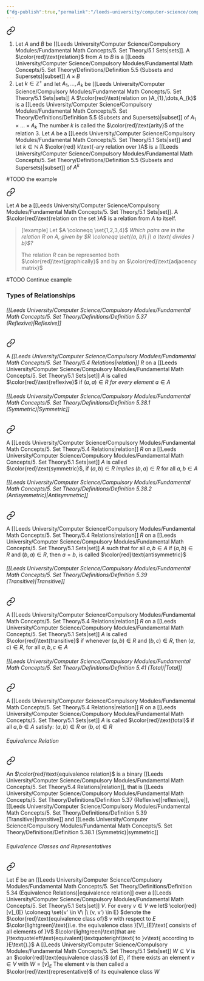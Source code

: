 ```yaml
---
{"dg-publish":true,"permalink":"/leeds-university/computer-science/compulsory-modules/fundamental-math-concepts/5-set-theory/5-4-relations/"}
---
```



<div class="transclusion internal-embed is-loaded"><a class="markdown-embed-link" href="/leeds-university/computer-science/compulsory-modules/fundamental-math-concepts/5-set-theory/definitions/definition-5-25-relations/" aria-label="Open link"><svg xmlns="http://www.w3.org/2000/svg" width="24" height="24" viewBox="0 0 24 24" fill="none" stroke="currentColor" stroke-width="2" stroke-linecap="round" stroke-linejoin="round" class="svg-icon lucide-link"><path d="M10 13a5 5 0 0 0 7.54.54l3-3a5 5 0 0 0-7.07-7.07l-1.72 1.71"></path><path d="M14 11a5 5 0 0 0-7.54-.54l-3 3a5 5 0 0 0 7.07 7.07l1.71-1.71"></path></svg></a><div class="markdown-embed">




1. Let $A$ and $B$ be [[Leeds University/Computer Science/Compulsory Modules/Fundamental Math Concepts/5. Set Theory/5.1 Sets\|sets]]. A $\color{red}\text{relation}$ from $A$ to $B$ is a [[Leeds University/Computer Science/Compulsory Modules/Fundamental Math Concepts/5. Set Theory/Definitions/Definition 5.5 (Subsets and Supersets)\|subset]] $A \times B$
2. Let $k \in \mathbb{Z}^{+}$ and let $A_{1},\dots,A_{k}$ be [[Leeds University/Computer Science/Compulsory Modules/Fundamental Math Concepts/5. Set Theory/5.1 Sets\|sets]]
    A $\color{red}\text{relation on }A_{1},\dots,A_{k}$ is a [[Leeds University/Computer Science/Compulsory Modules/Fundamental Math Concepts/5. Set Theory/Definitions/Definition 5.5 (Subsets and Supersets)\|subset]] of $A_{1}\times \dots \times A_{k}$ 
    The number $k$ is called the $\color{red}\text{arity}$ of the relation 3. Let $A$ be a [[Leeds University/Computer Science/Compulsory Modules/Fundamental Math Concepts/5. Set Theory/5.1 Sets\|set]] and let $k \in \mathbb{N}$
    A $\color{red} k\text{-ary relation over }A$ is a [[Leeds University/Computer Science/Compulsory Modules/Fundamental Math Concepts/5. Set Theory/Definitions/Definition 5.5 (Subsets and Supersets)\|subset]] of $A^{k}$

#TODO the example

</div></div>


<div class="transclusion internal-embed is-loaded"><a class="markdown-embed-link" href="/leeds-university/computer-science/compulsory-modules/fundamental-math-concepts/5-set-theory/definitions/definition-5-36-relations/" aria-label="Open link"><svg xmlns="http://www.w3.org/2000/svg" width="24" height="24" viewBox="0 0 24 24" fill="none" stroke="currentColor" stroke-width="2" stroke-linecap="round" stroke-linejoin="round" class="svg-icon lucide-link"><path d="M10 13a5 5 0 0 0 7.54.54l3-3a5 5 0 0 0-7.07-7.07l-1.72 1.71"></path><path d="M14 11a5 5 0 0 0-7.54-.54l-3 3a5 5 0 0 0 7.07 7.07l1.71-1.71"></path></svg></a><div class="markdown-embed">




Let $A$ be a [[Leeds University/Computer Science/Compulsory Modules/Fundamental Math Concepts/5. Set Theory/5.1 Sets\|set]]. A $\color{red}\text{relation on the set }A$ is a relation from $A$ to itself.

>[!example] 
>Let $A \coloneqq \set{1,2,3,4}$
>*Which pairs are in the relation $R$ on $A$, given by $R \coloneqq \set{(a, b)\ |\ a \text{ divides } b}$?*
>
>The relation $R$ can be represented both $\color{red}\text{graphically}$ and by an $\color{red}\text{adjacency matrix}$

#TODO Continue example


</div></div>


### Types of Relationships
###### [[Leeds University/Computer Science/Compulsory Modules/Fundamental Math Concepts/5. Set Theory/Definitions/Definition 5.37 (Reflexive)\|Reflexive]]

<div class="transclusion internal-embed is-loaded"><a class="markdown-embed-link" href="/leeds-university/computer-science/compulsory-modules/fundamental-math-concepts/5-set-theory/definitions/definition-5-37-reflexive/#def" aria-label="Open link"><svg xmlns="http://www.w3.org/2000/svg" width="24" height="24" viewBox="0 0 24 24" fill="none" stroke="currentColor" stroke-width="2" stroke-linecap="round" stroke-linejoin="round" class="svg-icon lucide-link"><path d="M10 13a5 5 0 0 0 7.54.54l3-3a5 5 0 0 0-7.07-7.07l-1.72 1.71"></path><path d="M14 11a5 5 0 0 0-7.54-.54l-3 3a5 5 0 0 0 7.07 7.07l1.71-1.71"></path></svg></a><div class="markdown-embed">



A *[[Leeds University/Computer Science/Compulsory Modules/Fundamental Math Concepts/5. Set Theory/5.4 Relations\|relation]]* $R$ on a [[Leeds University/Computer Science/Compulsory Modules/Fundamental Math Concepts/5. Set Theory/5.1 Sets\|set]] $A$ is called $\color{red}\text{reflexive}$ if $(a, a) \in R$ *for every element* $a \in A$ 

</div></div>

###### [[Leeds University/Computer Science/Compulsory Modules/Fundamental Math Concepts/5. Set Theory/Definitions/Definition 5.38.1 (Symmetric)\|Symmetric]]

<div class="transclusion internal-embed is-loaded"><a class="markdown-embed-link" href="/leeds-university/computer-science/compulsory-modules/fundamental-math-concepts/5-set-theory/definitions/definition-5-38-1-symmetric/#def" aria-label="Open link"><svg xmlns="http://www.w3.org/2000/svg" width="24" height="24" viewBox="0 0 24 24" fill="none" stroke="currentColor" stroke-width="2" stroke-linecap="round" stroke-linejoin="round" class="svg-icon lucide-link"><path d="M10 13a5 5 0 0 0 7.54.54l3-3a5 5 0 0 0-7.07-7.07l-1.72 1.71"></path><path d="M14 11a5 5 0 0 0-7.54-.54l-3 3a5 5 0 0 0 7.07 7.07l1.71-1.71"></path></svg></a><div class="markdown-embed">



A [[Leeds University/Computer Science/Compulsory Modules/Fundamental Math Concepts/5. Set Theory/5.4 Relations\|relation]] $R$ on a [[Leeds University/Computer Science/Compulsory Modules/Fundamental Math Concepts/5. Set Theory/5.1 Sets\|set]] $A$ is called $\color{red}\text{symmetric}$, if $(a, b) \in R$ *implies* $(b, a) \in R$ for all $a, b \in A$ 

</div></div>

###### [[Leeds University/Computer Science/Compulsory Modules/Fundamental Math Concepts/5. Set Theory/Definitions/Definition 5.38.2 (Antisymmetric)\|Antisymmetric]]

<div class="transclusion internal-embed is-loaded"><a class="markdown-embed-link" href="/leeds-university/computer-science/compulsory-modules/fundamental-math-concepts/5-set-theory/definitions/definition-5-38-2-antisymmetric/#def" aria-label="Open link"><svg xmlns="http://www.w3.org/2000/svg" width="24" height="24" viewBox="0 0 24 24" fill="none" stroke="currentColor" stroke-width="2" stroke-linecap="round" stroke-linejoin="round" class="svg-icon lucide-link"><path d="M10 13a5 5 0 0 0 7.54.54l3-3a5 5 0 0 0-7.07-7.07l-1.72 1.71"></path><path d="M14 11a5 5 0 0 0-7.54-.54l-3 3a5 5 0 0 0 7.07 7.07l1.71-1.71"></path></svg></a><div class="markdown-embed">



A [[Leeds University/Computer Science/Compulsory Modules/Fundamental Math Concepts/5. Set Theory/5.4 Relations\|relation]] $R$ on a [[Leeds University/Computer Science/Compulsory Modules/Fundamental Math Concepts/5. Set Theory/5.1 Sets\|set]] $A$ such that for all $a, b \in A$ if $(a, b) \in R$ and $(b, a) \in R$, then $a = b$, is called $\color{red}\text{antisymmetric}$ 

</div></div>

###### [[Leeds University/Computer Science/Compulsory Modules/Fundamental Math Concepts/5. Set Theory/Definitions/Definition 5.39 (Transitive)\|Transitive]]

<div class="transclusion internal-embed is-loaded"><a class="markdown-embed-link" href="/leeds-university/computer-science/compulsory-modules/fundamental-math-concepts/5-set-theory/definitions/definition-5-39-transitive/#def" aria-label="Open link"><svg xmlns="http://www.w3.org/2000/svg" width="24" height="24" viewBox="0 0 24 24" fill="none" stroke="currentColor" stroke-width="2" stroke-linecap="round" stroke-linejoin="round" class="svg-icon lucide-link"><path d="M10 13a5 5 0 0 0 7.54.54l3-3a5 5 0 0 0-7.07-7.07l-1.72 1.71"></path><path d="M14 11a5 5 0 0 0-7.54-.54l-3 3a5 5 0 0 0 7.07 7.07l1.71-1.71"></path></svg></a><div class="markdown-embed">



A [[Leeds University/Computer Science/Compulsory Modules/Fundamental Math Concepts/5. Set Theory/5.4 Relations\|relation]] $R$ on a [[Leeds University/Computer Science/Compulsory Modules/Fundamental Math Concepts/5. Set Theory/5.1 Sets\|set]] $A$ is called $\color{red}\text{transitive}$ if whenever $(a, b) \in R$ and $(b, c) \in R$, then $(a, c) \in R$, for all $a, b, c \in A$ 

</div></div>

###### [[Leeds University/Computer Science/Compulsory Modules/Fundamental Math Concepts/5. Set Theory/Definitions/Definition 5.41 (Total)\|Total]]

<div class="transclusion internal-embed is-loaded"><a class="markdown-embed-link" href="/leeds-university/computer-science/compulsory-modules/fundamental-math-concepts/5-set-theory/definitions/definition-5-41-total/#def" aria-label="Open link"><svg xmlns="http://www.w3.org/2000/svg" width="24" height="24" viewBox="0 0 24 24" fill="none" stroke="currentColor" stroke-width="2" stroke-linecap="round" stroke-linejoin="round" class="svg-icon lucide-link"><path d="M10 13a5 5 0 0 0 7.54.54l3-3a5 5 0 0 0-7.07-7.07l-1.72 1.71"></path><path d="M14 11a5 5 0 0 0-7.54-.54l-3 3a5 5 0 0 0 7.07 7.07l1.71-1.71"></path></svg></a><div class="markdown-embed">



A [[Leeds University/Computer Science/Compulsory Modules/Fundamental Math Concepts/5. Set Theory/5.4 Relations\|relation]] $R$ on a [[Leeds University/Computer Science/Compulsory Modules/Fundamental Math Concepts/5. Set Theory/5.1 Sets\|set]] $A$ is called $\color{red}\text{total}$ if all $a, b \in A$ satisfy: $(a, b) \in R$ or $(b, a) \in R$ 

</div></div>

###### Equivalence Relation

<div class="transclusion internal-embed is-loaded"><a class="markdown-embed-link" href="/leeds-university/computer-science/compulsory-modules/fundamental-math-concepts/5-set-theory/definitions/definition-5-34-equivalence-relations/#def" aria-label="Open link"><svg xmlns="http://www.w3.org/2000/svg" width="24" height="24" viewBox="0 0 24 24" fill="none" stroke="currentColor" stroke-width="2" stroke-linecap="round" stroke-linejoin="round" class="svg-icon lucide-link"><path d="M10 13a5 5 0 0 0 7.54.54l3-3a5 5 0 0 0-7.07-7.07l-1.72 1.71"></path><path d="M14 11a5 5 0 0 0-7.54-.54l-3 3a5 5 0 0 0 7.07 7.07l1.71-1.71"></path></svg></a><div class="markdown-embed">



An $\color{red}\text{equivalence relation}$ is a binary [[Leeds University/Computer Science/Compulsory Modules/Fundamental Math Concepts/5. Set Theory/5.4 Relations\|relation]], that is [[Leeds University/Computer Science/Compulsory Modules/Fundamental Math Concepts/5. Set Theory/Definitions/Definition 5.37 (Reflexive)\|reflexive]], [[Leeds University/Computer Science/Compulsory Modules/Fundamental Math Concepts/5. Set Theory/Definitions/Definition 5.39 (Transitive)\|transitive]] and [[Leeds University/Computer Science/Compulsory Modules/Fundamental Math Concepts/5. Set Theory/Definitions/Definition 5.38.1 (Symmetric)\|symmetric]] 

</div></div>

###### Equivalence Classes and Representatives

<div class="transclusion internal-embed is-loaded"><a class="markdown-embed-link" href="/leeds-university/computer-science/compulsory-modules/fundamental-math-concepts/5-set-theory/definitions/definition-5-36-equivalence-classes-representitives/#def" aria-label="Open link"><svg xmlns="http://www.w3.org/2000/svg" width="24" height="24" viewBox="0 0 24 24" fill="none" stroke="currentColor" stroke-width="2" stroke-linecap="round" stroke-linejoin="round" class="svg-icon lucide-link"><path d="M10 13a5 5 0 0 0 7.54.54l3-3a5 5 0 0 0-7.07-7.07l-1.72 1.71"></path><path d="M14 11a5 5 0 0 0-7.54-.54l-3 3a5 5 0 0 0 7.07 7.07l1.71-1.71"></path></svg></a><div class="markdown-embed">



Let $E$ be an [[Leeds University/Computer Science/Compulsory Modules/Fundamental Math Concepts/5. Set Theory/Definitions/Definition 5.34 (Equivalence Relations)\|equivalence relation]] over a [[Leeds University/Computer Science/Compulsory Modules/Fundamental Math Concepts/5. Set Theory/5.1 Sets\|set]] $V$.
For every $v \in  V$ we let$
\color{red} [v]_{E} \coloneqq \set{v' \in V\ |\ (v, v') \in E}
$denote the $\color{red}\text{equivalence class of}$ $v$ with respect to $E$ $\color{lightgreen}\text{(i.e. the equivalence class }[V]_{E}\text{ consists of all elements of }V$
$\color{lightgreen}\text{that are }\textquoteleft\text{equivalent}\textquoteright\text{ to }v\text{ according to }E\text{).}$
A [[Leeds University/Computer Science/Compulsory Modules/Fundamental Math Concepts/5. Set Theory/5.1 Sets\|set]] $W \subseteq V$ is an $\color{red}\text{equivalence class}$ (of $E$), if there exists an element $v \in V$ with $W = [v]_{E}$
The element $v$ is then called a $\color{red}\text{representative}$ of its equivalence class $W$ 

</div></div>

